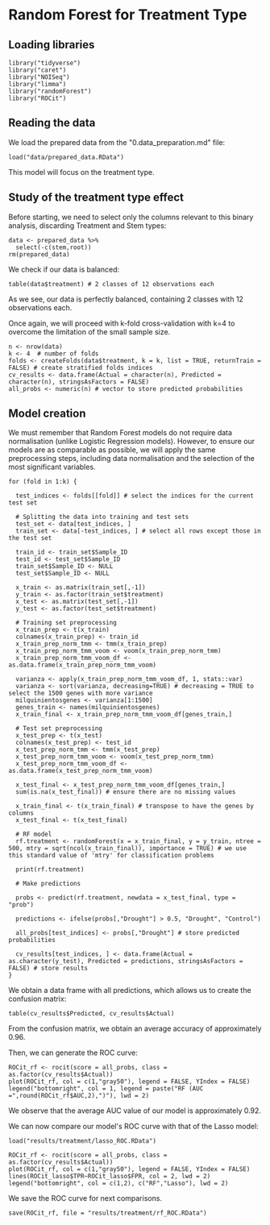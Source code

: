 # Random Forest for Treatment Type

## Loading libraries

```
library("tidyverse")
library("caret")
library("NOISeq")
library("limma")
library("randomForest")
library("ROCit")
```

## Reading the data

We load the prepared data from the "0.data_preparation.md" file:

```
load("data/prepared_data.RData")
```

This model will focus on the treatment type.

## Study of the treatment type effect

Before starting, we need to select only the columns relevant to this binary analysis, discarding Treatment and Stem types:

```
data <- prepared_data %>%
  select(-c(stem,root))
rm(prepared_data)
```

We check if our data is balanced:

```
table(data$treatment) # 2 classes of 12 observations each
```

As we see, our data is perfectly balanced, containing 2 classes with 12 observations each. 

Once again, we will proceed with k-fold cross-validation with k=4 to overcome the limitation of the small sample size.

```
n <- nrow(data)
k <- 4  # number of folds
folds <- createFolds(data$treatment, k = k, list = TRUE, returnTrain = FALSE) # create stratified folds indices
cv_results <- data.frame(Actual = character(n), Predicted = character(n), stringsAsFactors = FALSE)
all_probs <- numeric(n) # vector to store predicted probabilities
```

## Model creation

We must remember that Random Forest models do not require data normalisation (unlike Logistic Regression models). However, to ensure our models are as comparable as possible, we will apply the same preprocessing steps, including data normalisation and the selection of the most significant variables.

```
for (fold in 1:k) {

  test_indices <- folds[[fold]] # select the indices for the current test set
  
  # Splitting the data into training and test sets
  test_set <- data[test_indices, ]
  train_set <- data[-test_indices, ] # select all rows except those in the test set

  train_id <- train_set$Sample_ID
  test_id <- test_set$Sample_ID
  train_set$Sample_ID <- NULL
  test_set$Sample_ID <- NULL
  
  x_train <- as.matrix(train_set[,-1])
  y_train <- as.factor(train_set$treatment)
  x_test <- as.matrix(test_set[,-1])
  y_test <- as.factor(test_set$treatment)
  
  # Training set preprocessing
  x_train_prep <- t(x_train)
  colnames(x_train_prep) <- train_id
  x_train_prep_norm_tmm <- tmm(x_train_prep)
  x_train_prep_norm_tmm_voom <- voom(x_train_prep_norm_tmm)
  x_train_prep_norm_tmm_voom_df <- as.data.frame(x_train_prep_norm_tmm_voom)
  
  varianza <- apply(x_train_prep_norm_tmm_voom_df, 1, stats::var)
  varianza <- sort(varianza, decreasing=TRUE) # decreasing = TRUE to select the 1500 genes with more variance
  milquinientosgenes <- varianza[1:1500]
  genes_train <- names(milquinientosgenes)
  x_train_final <- x_train_prep_norm_tmm_voom_df[genes_train,]
  
  # Test set preprocessing
  x_test_prep <- t(x_test)
  colnames(x_test_prep) <- test_id
  x_test_prep_norm_tmm <- tmm(x_test_prep)
  x_test_prep_norm_tmm_voom <- voom(x_test_prep_norm_tmm)
  x_test_prep_norm_tmm_voom_df <- as.data.frame(x_test_prep_norm_tmm_voom)
  
  x_test_final <- x_test_prep_norm_tmm_voom_df[genes_train,]
  sum(is.na(x_test_final)) # ensure there are no missing values
  
  x_train_final <- t(x_train_final) # transpose to have the genes by columns
  x_test_final <- t(x_test_final)
  
  # RF model
  rf.treatment <- randomForest(x = x_train_final, y = y_train, ntree = 500, mtry = sqrt(ncol(x_train_final)), importance = TRUE) # we use this standard value of 'mtry' for classification problems
                             
  print(rf.treatment)
  
  # Make predictions
  
  probs <- predict(rf.treatment, newdata = x_test_final, type = "prob")
  
  predictions <- ifelse(probs[,"Drought"] > 0.5, "Drought", "Control")

  all_probs[test_indices] <- probs[,"Drought"] # store predicted probabilities
  
  cv_results[test_indices, ] <- data.frame(Actual = as.character(y_test), Predicted = predictions, stringsAsFactors = FALSE) # store results
}
```

We obtain a data frame with all predictions, which allows us to create the confusion matrix:

```
table(cv_results$Predicted, cv_results$Actual)
```

From the confusion matrix, we obtain an average accuracy of approximately 0.96.

Then, we can generate the ROC curve:

```
ROCit_rf <- rocit(score = all_probs, class = as.factor(cv_results$Actual))
plot(ROCit_rf, col = c(1,"gray50"), legend = FALSE, YIndex = FALSE)
legend("bottomright", col = 1, legend = paste("RF (AUC =",round(ROCit_rf$AUC,2),")"), lwd = 2)
```

We observe that the average AUC value of our model is approximately 0.92.

We can now compare our model's ROC curve with that of the Lasso model:

```
load("results/treatment/lasso_ROC.RData")

ROCit_rf <- rocit(score = all_probs, class = as.factor(cv_results$Actual))
plot(ROCit_rf, col = c(1,"gray50"), legend = FALSE, YIndex = FALSE)
lines(ROCit_lasso$TPR~ROCit_lasso$FPR, col = 2, lwd = 2)
legend("bottomright", col = c(1,2), c("RF","Lasso"), lwd = 2)
```

We save the ROC curve for next comparisons.

```
save(ROCit_rf, file = "results/treatment/rf_ROC.RData")
```
